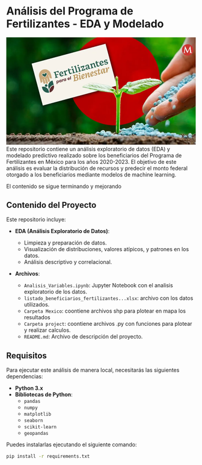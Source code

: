 # Análisis del Programa de Fertilizantes - EDA y Modelado 

![alt text](image.png)
Este repositorio contiene un análisis exploratorio de datos (EDA) y modelado predictivo realizado sobre los beneficiarios del Programa de Fertilizantes en México para los años 2020-2023. El objetivo de este análisis es evaluar la distribución de recursos y predecir el monto federal otorgado a los beneficiarios mediante modelos de machine learning.

El contenido se sigue terminando y mejorando

## Contenido del Proyecto

Este repositorio incluye:

- **EDA (Análisis Exploratorio de Datos)**:
  - Limpieza y preparación de datos.
  - Visualización de distribuciones, valores atípicos, y patrones en los datos.
  - Análisis descriptivo y correlacional.
  

- **Archivos**:
  - `Analisis_Variables.ipynb`: Jupyter Notebook con el analisis exploratorio de los datos.
  - `listado_beneficiarios_fertilizantes...xlsx`: archivo con los datos utilizados.
  - `Carpeta Mexico`: coontiene archivos shp para plotear en mapa los resultados
  - `Carpeta project`: coontiene archivos .py con funciones para plotear y realizar calculos.
  - `README.md`: Archivo de descripción del proyecto.

## Requisitos

Para ejecutar este análisis de manera local, necesitarás las siguientes dependencias:

- **Python 3.x**
- **Bibliotecas de Python**:
  - `pandas`
  - `numpy`
  - `matplotlib`
  - `seaborn`
  - `scikit-learn`
  - `geopandas`
  
Puedes instalarlas ejecutando el siguiente comando:

```bash
pip install -r requirements.txt
